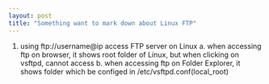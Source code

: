 ```yaml
---
layout: post
title: "Something want to mark down about Linux FTP"
---
```

1. using ftp://username@ip access FTP server on Linux
  a. when accessing ftp on browser, it shows root folder of Linux, but when clicking on vsftpd, cannot access
  b. when accessing ftp on Folder Explorer, it shows folder which be configed in /etc/vsftpd.conf(local_root)
